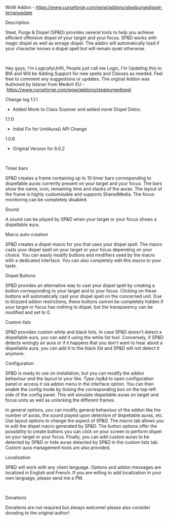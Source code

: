 WoW Addon - https://www.curseforge.com/wow/addons/stealpurgedispel-terranupdate

Description

Steal, Purge & Dispel (SP&D) provides several tools to help you achieve efficient offensive dispel of your target and your focus. SP&D works with magic dispel as well as enrage dispel. The addon will automatically load if your character knows a dispel spell but will remain quiet otherwise.

 

Hey guys, I'm LogicallyUnfit, People just call me Logic, I'm Updating this to BfA and Will be Adding Support for new spells and Classes as needed. Feel free to comment any suggestions or updates. The orginal Addon was Authored by Istaran from Medivh EU - https://www.curseforge.com/wow/addons/stealpurgedispel

Change log
1.1.1

- Added Monk to Class Scanner and added monk Dispel Detox.

1.1.0

- Initial Fix for UnitAura() API Change

1.0.6

- Original Version for 6.0.2

 

Timer bars

SP&D creates a frame containing up to 10 timer bars corresponding to dispellable auras currently present on your target and your focus. The bars show the name, icon, remaining time and stacks of the auras. The layout of the frame is highly customizable and supports SharedMedia. The focus monitoring can be completely disabled.


Sound

A sound can be played by SP&D when your target or your focus shows a dispellable aura.


Macro auto-creation

SP&D creates a dispel macro for you that uses your dispel spell. The macro casts your dispel spell on your target or your focus depending on your choice. You can easily modify buttons and modifiers used by the macro with a dedicated interface. You can also completely edit this macro to your taste.


Dispel Buttons

SP&D provides an alternative way to cast your dispel spell by creating a button corresponding to your target and to your focus. Clicking on these buttons will automatically cast your dispel spell on the concerned unit. Due to blizzard addon restrictions, these buttons cannot be completely hidden if your target or focus has nothing to dispel, but the transparency can be modified and set to 0.


Custom lists

SP&D provides custom white and black lists. In case SP&D doesn’t detect a dispellable aura, you can add it using the white list tool. Conversely, if SP&D detects wrongly an aura or if it happens that you don’t want to hear about a dispellable aura, you can add it to the black list and SP&D will not detect it anymore.



Configuration

SP&D is ready to use on installation, but you can modify the addon behaviour and the layout to your like. Type /sp&d to open configuration panel or access it via addon menu in the interface option. You can then enable the config mode by ticking the corresponding box on the top-left side of the config panel. This will simulate dispellable auras on target and focus units as well as unlocking the different frames.

In general options, you can modify general behaviour of the addon like the number of auras, the sound played upon detection of dispellable auras, etc.
Use layout options to change the aspect of SP&D.
The macro tab allows you to edit the dispel macro generated by SP&D.
The button options offer the possibility to create buttons you can click on your screen to perform dispel on your target or your focus.
Finally, you can add custom auras to be detected by SP&D or hide auras detected by SP&D in the custom lists tab. Custom aura management tools are also provided.



Localization

SP&D will work with any client language. Options and addon messages are localized in English and French. If you are willing to add localization in your own language, please send me a PM.

 

Donations

Donations are not required but always welcome! please also consider donating to the original author!
